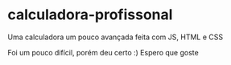 # calculadora-profissonal
Uma calculadora um pouco avançada feita com JS, HTML e CSS


Foi um pouco difícil, porém deu certo :)
Espero que goste
